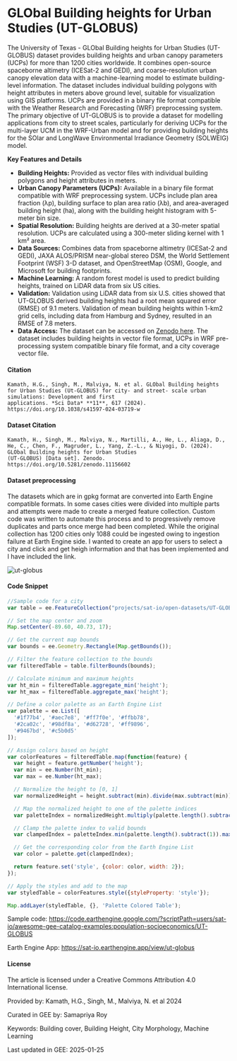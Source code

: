 # GLObal Building heights for Urban Studies (UT-GLOBUS)

The University of Texas - GLObal Building heights for Urban Studies (UT-GLOBUS) dataset provides building heights and urban canopy parameters (UCPs) for more than 1200 cities worldwide. It combines open-source spaceborne altimetry (ICESat-2 and GEDI), and coarse-resolution urban canopy elevation data with a machine-learning model to estimate building-level information. The dataset includes individual building polygons with height attributes in meters above ground level, suitable for visualization using GIS platforms.  UCPs are provided in a binary file format compatible with the Weather Research and Forecasting (WRF) preprocessing system. The primary objective of UT-GLOBUS is to provide a dataset for modelling applications from city to street scales, particularly for deriving UCPs for the multi-layer UCM in the WRF-Urban model and for providing building heights for the SOlar and LongWave Environmental Irradiance Geometry (SOLWEIG) model.

**Key Features and Details**

*   **Building Heights:** Provided as vector files with individual building polygons and height attributes in meters.
*   **Urban Canopy Parameters (UCPs):** Available in a binary file format compatible with WRF preprocessing system. UCPs include plan area fraction (λp), building surface to plan area ratio (λb), and area-averaged building height (ha), along with the building height histogram with 5-meter bin size.
*   **Spatial Resolution:** Building heights are derived at a 30-meter spatial resolution. UCPs are calculated using a 300-meter sliding kernel with 1 km² area.
*   **Data Sources:** Combines data from spaceborne altimetry (ICESat-2 and GEDI), JAXA ALOS/PRISM near-global stereo DSM, the World Settlement Footprint (WSF) 3-D dataset, and OpenStreetMap (OSM), Google, and Microsoft for building footprints.
*   **Machine Learning:** A random forest model is used to predict building heights, trained on LiDAR data from six US cities.
*   **Validation:** Validation using LiDAR data from six U.S. cities showed that UT-GLOBUS derived building heights had a root mean squared error (RMSE) of 9.1 meters. Validation of mean building heights within 1-km2 grid cells, including data from Hamburg and Sydney, resulted in an RMSE of 7.8 meters.
*  **Data Access:** The dataset can be accessed on [Zenodo here](https://doi.org/10.5281/zenodo.11156602). The dataset includes building heights in vector file format, UCPs in WRF pre-processing system compatible binary file format, and a city coverage vector file.

#### Citation

```
Kamath, H.G., Singh, M., Malviya, N. et al. GLObal Building heights for Urban Studies (Ut-GLOBUS) for city- and street- scale urban simulations: Development and first
applications. *Sci Data* **11**, 617 (2024). https://doi.org/10.1038/s41597-024-03719-w
```

#### Dataset Citation

```
Kamath, H., Singh, M., Malviya, N., Martilli, A., He, L., Aliaga, D., He, C., Chen, F., Magruder, L., Yang, Z.-L., & Niyogi, D. (2024). GLObal Building heights for Urban Studies
(UT-GLOBUS) [Data set]. Zenodo. https://doi.org/10.5281/zenodo.11156602
```

#### Dataset preprocessing
The datasets which are in gpkg format are converted into Earth Engine compatible formats. In some cases cities were divided into multiple parts and attempts were made to create a merged feature collection. Custom code was written to automate this process and to progressively remove duplicates and parts once merge had been completed. While the original collection has 1200 cities only 1088 could be ingested owing to ingestion failure at Earth Engine side. I wanted to create an app for users to select a city and click and get heigh information and that has been implemented and I have included the link.

![ut-globus](https://github.com/user-attachments/assets/f5d856a2-55ea-49ef-9fb0-3a29bf3d8fbe)

#### Code Snippet

```js
//Sample code for a city
var table = ee.FeatureCollection("projects/sat-io/open-datasets/UT-GLOBUS/peoria");

// Set the map center and zoom
Map.setCenter(-89.60, 40.73, 17);

// Get the current map bounds
var bounds = ee.Geometry.Rectangle(Map.getBounds());

// Filter the feature collection to the bounds
var filteredTable = table.filterBounds(bounds);

// Calculate minimum and maximum heights
var ht_min = filteredTable.aggregate_min('height');
var ht_max = filteredTable.aggregate_max('height');

// Define a color palette as an Earth Engine List
var palette = ee.List([
  '#1f77b4', '#aec7e8', '#ff7f0e', '#ffbb78',
  '#2ca02c', '#98df8a', '#d62728', '#ff9896',
  '#9467bd', '#c5b0d5'
]);

// Assign colors based on height
var colorFeatures = filteredTable.map(function(feature) {
  var height = feature.getNumber('height');
  var min = ee.Number(ht_min);
  var max = ee.Number(ht_max);

  // Normalize the height to [0, 1]
  var normalizedHeight = height.subtract(min).divide(max.subtract(min));

  // Map the normalized height to one of the palette indices
  var paletteIndex = normalizedHeight.multiply(palette.length().subtract(1)).floor();

  // Clamp the palette index to valid bounds
  var clampedIndex = paletteIndex.min(palette.length().subtract(1)).max(0);

  // Get the corresponding color from the Earth Engine List
  var color = palette.get(clampedIndex);

  return feature.set('style', {color: color, width: 2});
});

// Apply the styles and add to the map
var styledTable = colorFeatures.style({styleProperty: 'style'});

Map.addLayer(styledTable, {}, 'Palette Colored Table');
```

Sample code: https://code.earthengine.google.com/?scriptPath=users/sat-io/awesome-gee-catalog-examples:population-socioeconomics/UT-GLOBUS

Earth Engine App: https://sat-io.earthengine.app/view/ut-globus

#### License
The article is licensed under a Creative Commons Attribution 4.0 International license.

Provided by: Kamath, H.G., Singh, M., Malviya, N. et al 2024

Curated in GEE by: Samapriya Roy

Keywords: Building cover, Building Height, City Morphology, Machine Learning

Last updated in GEE: 2025-01-25


